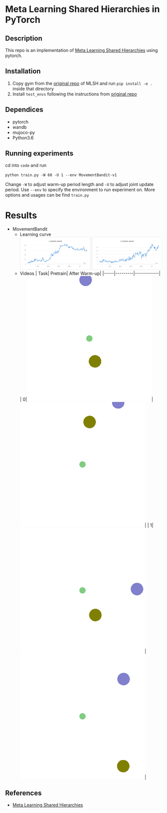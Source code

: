 # Meta Learning Shared Hierarchies in PyTorch

## Description

This repo is an implementation of [Meta Learning Shared Hierarchies](https://arxiv.org/abs/1710.09767) using pytorch.

## Installation

1. Copy gym from the [original repo](https://github.com/openai/mlsh) of MLSH and run `pip install -e .` inside that directory
2. Install `test_envs` following the instructions from [original repo](https://github.com/openai/mlsh)

## Dependices

- pytorch
- wandb
- mujoco-py
- Python3.6

## Running experiments

cd into `code` and run
```
python train.py -W 60 -U 1 --env MovementBandit-v1
```
Change `-W` to adjust warm-up period length and `-U` to adjust joint update period. Use `--env` to specify the environment to run experiment on. More options and usages can be find `train.py` 

# Results
- MovementBandit
  - Learning curve
    ![curve_on_MB.png](./assets/curve_on_MB.png)
  - Videos
    | Task| Pretrain| After Warm-up| 
    |-----|---------|------------|
    |    0|![](assets/pretrain-video-0.gif)|![](assets/after-warmup-video-0.gif)|
    |    1|![](assets/pretrain-video-1.gif)|![](assets/after-warmup-video-1.gif)|


## References
- [Meta Learning Shared Hierarchies](https://arxiv.org/abs/1710.09767)